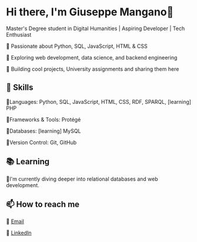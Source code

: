 # Hi there, I'm Giuseppe Mangano👋

Master's Degree student in Digital Humanities | Aspiring Developer | Tech Enthusiast

🔹 Passionate about Python, SQL, JavaScript, HTML & CSS

🔹 Exploring web development, data science, and backend engineering

🔹 Building cool projects, University assignments and sharing them here


## 🚀 Skills

🔹Languages: Python, SQL, JavaScript, HTML, CSS, RDF, SPARQL, [learning] PHP

🔹Frameworks & Tools: Protégé

🔹Databases: [learning] MySQL

🔹Version Control: Git, GitHub


## 📚 Learning

🔹I'm currently diving deeper into relational databases and web development.


## 📫 How to reach me

📧 [Email](mailto:giuseppe.mangano1599@gmail.com)

💼 [LinkedIn](https://www.linkedin.com/in/giuseppe-mangano-692951241) 
<!--
**giuseppemangano1599/giuseppemangano1599** is a ✨ _special_ ✨ repository because its `README.md` (this file) appears on your GitHub profile.

Here are some ideas to get you started:

- 🔭 I’m currently working on ...
- 🌱 I’m currently learning ...
- 👯 I’m looking to collaborate on ...
- 🤔 I’m looking for help with ...
- 💬 Ask me about ...
- 📫 How to reach me: ...
- 😄 Pronouns: ...
- ⚡ Fun fact: ...
-->
